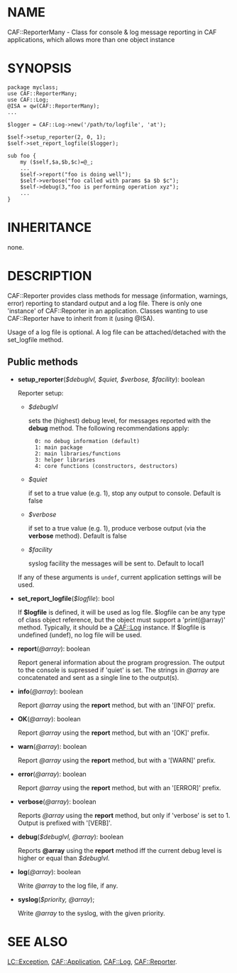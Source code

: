 # NAME

CAF::ReporterMany - Class for console & log message reporting in CAF applications,
which allows more than one object instance

# SYNOPSIS

    package myclass;
    use CAF::ReporterMany;
    use CAF::Log;
    @ISA = qw(CAF::ReporterMany);
    ...

    $logger = CAF::Log->new('/path/to/logfile', 'at');

    $self->setup_reporter(2, 0, 1);
    $self->set_report_logfile($logger);

    sub foo {
        my ($self,$a,$b,$c)=@_;
        ...
        $self->report("foo is doing well");
        $self->verbose("foo called with params $a $b $c");
        $self->debug(3,"foo is performing operation xyz");
        ...
    }

# INHERITANCE

none.

# DESCRIPTION

CAF::Reporter provides class methods for message (information,
warnings, error) reporting to standard output and a log file. There is
only one 'instance' of CAF::Reporter in an application. Classes
wanting to use CAF::Reporter have to inherit from it (using @ISA).

Usage of a log file is optional. A log file can be attached/detached
with the set\_logfile method.

## Public methods

- **setup\_reporter**(_$debuglvl, $quiet, $verbose, $facility_): boolean

    Reporter setup:

    - _$debuglvl_

        sets the (highest) debug level, for messages reported with the **debug** method.
        The following recommendations apply:

            0: no debug information (default)
            1: main package
            2: main libraries/functions
            3: helper libraries
            4: core functions (constructors, destructors)

    - _$quiet_

        if set to a true value (e.g. 1), stop any output to console. Default is false

    - _$verbose_

        if set to a true value (e.g. 1), produce verbose output (via the **verbose**
        method). Default is false

    - _$facility_

        syslog facility the messages will be sent to. Default to local1

    If any of these arguments is `undef`, current application settings
    will be used.

- **set\_report\_logfile**(_$logfile_): bool

    If **$logfile** is defined, it will be used as log file. $logfile can be any type
    of class object reference, but the object must support a 'print(@array)'
    method. Typically, it should be a [CAF::Log](https://metacpan.org/pod/CAF::Log) instance. If $logfile is
    undefined (undef), no log file will be used.

- **report**(_@array_): boolean

    Report general information about the program progression. The output
    to the console is supressed if 'quiet' is set. The strings in _@array_
    are concatenated and sent as a single line to the output(s).

- **info**(_@array_): boolean

    Report _@array_ using the **report** method, but with an '\[INFO\]' prefix.

- **OK**(_@array_): boolean

    Report _@array_ using the **report** method, but with an '\[OK\]' prefix.

- **warn**(_@array_): boolean

    Report _@array_ using the **report** method, but with a '\[WARN\]' prefix.

- **error**(_@array_): boolean

    Report _@array_ using the **report** method, but with an '\[ERROR\]' prefix.

- **verbose**(_@array_): boolean

    Reports _@array_ using the **report** method, but only if 'verbose' is set
    to 1. Output is prefixed with '\[VERB\]'.

- **debug**(_$debuglvl, @array_): boolean

    Reports **@array** using the **report** method iff the current debug level is
    higher or equal than _$debuglvl_.

- **log**(_@array_): boolean

    Write _@array_ to the log file, if any.

- **syslog**(_$priority, @array_);

    Write _@array_ to the syslog, with the given priority.

# SEE ALSO

[LC::Exception](https://metacpan.org/pod/LC::Exception), [CAF::Application](https://metacpan.org/pod/CAF::Application), [CAF::Log](https://metacpan.org/pod/CAF::Log), [CAF::Reporter](https://metacpan.org/pod/CAF::Reporter).
